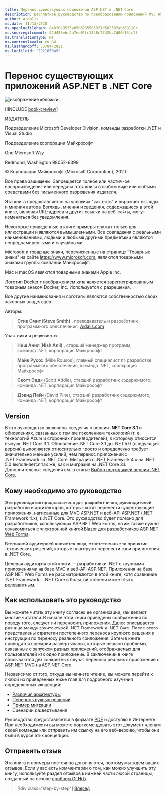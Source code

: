 ```yaml
---
title: Перенос существующих приложений ASP.NET в .NET Core
description: Бесплатное руководство по преобразованию приложений MVC ASP.NET и приложений веб-API ASP.NET в приложения ASP.NET Core.
author: ardalis
ms.date: 11/13/2020
ms.openlocfilehash: 848f0e9533a65b59055853f1d502307abb69118c
ms.sourcegitcommit: 42d436ebc2a7ee02fc1848c7742bc7d80e13fc2f
ms.translationtype: HT
ms.contentlocale: ru-RU
ms.lasthandoff: 03/04/2021
ms.locfileid: "102105949"
---
```

# <a name="porting-existing-aspnet-apps-to-net-core"></a>Перенос существующих приложений ASP.NET в .NET Core

![изображение обложки](./media/index/porting-existing-aspnet-apps.png)

[!INCLUDE [book-preview](../../../includes/book-preview.md)]

ИЗДАТЕЛЬ

Подразделение Microsoft Developer Division, команды разработки .NET и Visual Studio

Подразделение корпорации Майкрософт

One Microsoft Way

Redmond, Washington 98052-6399

&copy; Корпорация Майкрософт (Microsoft Corporation), 2020.

Все права защищены. Запрещается полное или частичное воспроизведение или передача этой книги в любом виде или любыми средствами без письменного разрешения издателя.

Эта книга предоставляется на условиях "как есть" и выражает взгляды и мнения автора. Взгляды, мнения и сведения, содержащиеся в этой книге, включая URL-адреса и другие ссылки на веб-сайты, могут изменяться без уведомления.

Некоторые приведенные в книге примеры служат только для иллюстрации и являются вымышленными. Все совпадения с реальными наименованиями, людьми и любыми другими предметами являются непреднамеренными и случайными.

Microsoft и товарные знаки, перечисленные на странице "Товарные знаки" на сайте <https://www.microsoft.com>, являются товарными знаками группы компаний Майкрософт.

Mac и macOS являются товарными знаками Apple Inc.

Логотип Docker с изображением кита является зарегистрированным товарным знаком Docker, Inc. Используется с разрешения.

Все другие наименования и логотипы являются собственностью своих законных владельцев.

Авторы:

> **Стив Смит (Steve Smith)** , преподаватель и разработчик программного обеспечения, [Ardalis.com](https://ardalis.com)

Участники и рецензенты:

> **Ниш Анил (Nish Anil)** , старший менеджер программ, команда .NET, корпорация Майкрософт

> **Майк Русос** (Mike Rousos), главный специалист по разработке программного обеспечения, команда .NET, корпорация Майкрософт

> **Скотт Эдди** (Scott Addie), старший разработчик содержимого, команда .NET, корпорация Майкрософт

> **Дэвид Пайн** (David Pine), старший разработчик содержимого, команда .NET, корпорация Майкрософт

## <a name="version"></a>Version

В это руководство включены сведения о версии **.NET Core 3.1** и обновлениях, связанных с тем же поколением технологий (т. е. технологий Azure и сторонних производителей), к которому относится выпуск .NET Core 3.1. Обновление .NET Core 3.1 до .NET 5.0 (следующая версия) выполняется относительно просто и определенно требует значительно меньше усилий, чем перенос приложений с .NET Framework на .NET Core. Миграция с .NET Framework 4.x на .NET 5.0 выполняется так же, как и миграция на .NET Core 3.1. Дополнительные сведения см. в статье [Выбор подходящей версии .NET Core](choose-net-core-version.md).

## <a name="who-should-use-this-guide"></a>Кому необходимо это руководство

Это руководство предназначено для разработчиков, руководителей разработки и архитекторов, которые хотят перенести существующие приложения, написанные для MVC ASP.NET и веб-API ASP.NET (.NET Framework 4.x), в .NET Core. Это руководство будет полезно для разработчиков, использующих ASP.NET Web Forms, но им также нужно ознакомиться с электронной книгой [Blazor для разработчиков ASP.NET Web Forms](../blazor-for-web-forms-developers/index.md).

Вторичной аудиторией являются лица, ответственные за принятие технических решений, которые планируют перенести свои приложения в .NET Core.

Целевая аудитория этой книги — разработчики .NET с крупными приложениями на базе MVC и веб-API ASP.NET. Приложения на базе ASP.NET Web Forms не рассматриваются в этой книге, хотя сравнение .NET Framework с .NET Core в большой степени может быть релевантным.

## <a name="how-you-can-use-this-guide"></a>Как использовать это руководство

Вы можете читать эту книгу согласно ее организации, как делают многие читатели. В начале этой книги приведены соображения по поводу того, следует ли переносить приложения. Далее описывается разница между архитектурой .NET Framework и .NET Core. После этого представлены стратегии постепенного переноса крупного решения и инструкции по переносу реального приложения. Затем в книге приводятся сценарии развертывания, которые решают проблемы, связанные с запуском разных приложений, отображаемых для пользователей как одно приложение. В заключении в книге описываются два конкретных случая переноса реальных приложений с ASP.NET MVC на ASP.NET Core.

Независимо от того, откуда вы начнете чтение, вы можете перейти к любой из приведенных ниже глав для подробного изучения определенных концепций:

- [Различия архитектуры](architectural-differences.md)
- [Перенос крупных решений](migrate-large-solutions.md)
- [Пример миграции](example-migration-eshop.md)
- [Сценарии развертывания](deployment-scenarios.md)

Руководство предоставляется в формате [PDF](https://aka.ms/aspnet-porting-ebook) и доступно в Интернете. При необходимости вы можете порекомендовать этот документ членам своей команды или отправить им ссылку на его веб-версию, чтобы они были в курсе этих концепций.

## <a name="send-your-feedback"></a>Отправить отзыв

Эта книга и примеры постоянно дополняются, поэтому мы ждем ваших отзывов. Если у вас есть комментарии о том, как можно улучшить эту книгу, используйте раздел отзывов в нижней части любой страницы, созданный на основе [проблем GitHub](https://github.com/dotnet/docs/issues).

>[!div class="step-by-step"]
>[Вперед](introduction.md)
